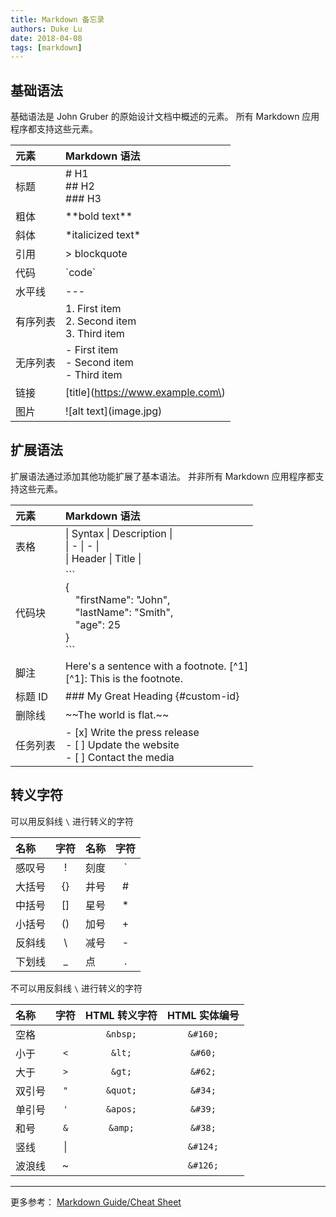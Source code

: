 ```yaml
---
title: Markdown 备忘录
authors: Duke Lu
date: 2018-04-08
tags: [markdown]
---
```


## 基础语法
基础语法是 John Gruber 的原始设计文档中概述的元素。 
所有 Markdown 应用程序都支持这些元素。

<!--truncate--> 

| 元素     | Markdown 语法                                      |
| :------- | :------------------------------------------------- |
| 标题     | # H1<br/>## H2<br/>### H3                          |
| 粗体     | \*\*bold text\*\*                                  |
| 斜体     | \*italicized text\*                                |
| 引用     | > blockquote                                       |
| 代码     | &#96;code&#96;                                     |
| 水平线   | \-\-\-                                             |
| 有序列表 | 1. First item<br/>2. Second item<br/>3. Third item |
| 无序列表 | - First item<br/>- Second item<br/>- Third item    |
| 链接     | \[title\]\(https://www.example.com\)               |
| 图片     | \!\[alt text\]\(image.jpg\)                        |


## 扩展语法
扩展语法通过添加其他功能扩展了基本语法。 
并非所有 Markdown 应用程序都支持这些元素。

| 元素     | Markdown 语法                                                                                                       |
| :------- | :------------------------------------------------------------------------------------------------------------------ |
| 表格     | &#124; Syntax &#124; Description &#124;<br/>&#124; \- &#124; \- &#124;<br/>&#124; Header &#124; Title &#124;        |
| 代码块   | \`\`\` <br/>\{<br/>&emsp;"firstName": "John",<br/>&emsp;"lastName": "Smith",<br/>&emsp;"age": 25<br/>\}<br/> \`\`\` |
| 脚注     | Here's a sentence with a footnote. \[^1\] <br/> \[^1\]: This is the footnote.                                       |
| 标题 ID  | \#\#\# My Great Heading \{\#custom-id\}                                                                             |
| 删除线   | &#126;&#126;The world is flat.&#126;&#126;                                                                          |
| 任务列表 | \- \[x\] Write the press release<br/>\- \[ \] Update the website<br/>\- \[ \] Contact the media                     |


## 转义字符
可以用反斜线 `\` 进行转义的字符

| 名称   | 字符 | 名称 | 字符 |
| :----- | :--: | :--- | :--: |
| 感叹号 |  \!  | 刻度 |  \`  |
| 大括号 | \{\} | 井号 |  \#  |
| 中括号 | \[\] | 星号 |  \*  |
| 小括号 | \(\) | 加号 |  \+  |
| 反斜线 |  \\  | 减号 |  \-  |
| 下划线 |  \_  | 点   |  \.  |


不可以用反斜线 `\` 进行转义的字符

| 名称   |  字符  | HTML 转义字符 | HTML 实体编号 |
| :----- | :----: | :-----------: | :-----------: |
| 空格   |        |   `&nbsp;`    |   `&#160;`    |
| 小于   |  `<`   |    `&lt;`     |    `&#60;`    |
| 大于   |  `>`   |    `&gt;`     |    `&#62;`    |
| 双引号 |  `"`   |   `&quot;`    |    `&#34;`    |
| 单引号 |  `'`   |   `&apos;`    |    `&#39;`    |
| 和号   |  `&`   |    `&amp;`    |    `&#38;`    |
| 竖线   | &#124; |               |   `&#124;`    |
| 波浪线 | &#126; |               |   `&#126;`    |

---

更多参考：
[Markdown Guide/Cheat Sheet](https://www.markdownguide.org/cheat-sheet)